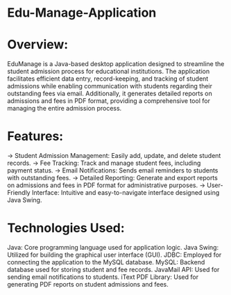 # Edu-Manage-Application

# Overview:
EduManage is a Java-based desktop application designed to streamline the student admission process for educational institutions. The application facilitates efficient data entry, record-keeping, and tracking of student admissions while enabling communication with students regarding their outstanding fees via email. Additionally, it generates detailed reports on admissions and fees in PDF format, providing a comprehensive tool for managing the entire admission process.

# Features:
-> Student Admission Management: Easily add, update, and delete student records.
-> Fee Tracking: Track and manage student fees, including payment status.
-> Email Notifications: Sends email reminders to students with outstanding fees.
-> Detailed Reporting: Generate and export reports on admissions and fees in PDF format for administrative purposes.
-> User-Friendly Interface: Intuitive and easy-to-navigate interface designed using Java Swing.

# Technologies Used:
Java: Core programming language used for application logic.
Java Swing: Utilized for building the graphical user interface (GUI).
JDBC: Employed for connecting the application to the MySQL database.
MySQL: Backend database used for storing student and fee records.
JavaMail API: Used for sending email notifications to students.
iText PDF Library: Used for generating PDF reports on student admissions and fees.
